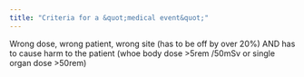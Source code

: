 ```yaml
---
title: "Criteria for a &quot;medical event&quot;"
---
```

Wrong dose, wrong patient, wrong site (has to be off by over 20%) AND has to cause harm to the patient (whoe body dose &gt;5rem /50mSv or single organ dose &gt;50rem)

